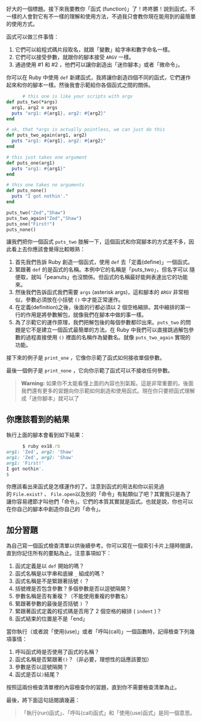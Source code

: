 好大的一個標題。接下來我要教你「函式 (function)」了！咚咚鏘！說到函式，不一樣的人會對它有不一樣的理解和使用方法，不過我只會教你現在能用到的最簡單的使用方式。

函式可以做三件事情：

1.  它們可以給程式碼片段取名，就跟「變數」給字串和數字命名一樣。
2.  它們可以接受參數，就跟你的腳本接受 `ARGV` 一樣。
3.  通過使用 #1 和 #2 ，他們可以讓你創造出「迷你腳本」或者「微命令」。

你可以在 Ruby 中使用 `def` 新建函式，我將讓你創造四個不同的函式，它們運作起來和你的腳本一樣。然後我會示範給你各個函式之間的關係。

```rb
      # this one is like your scripts with argv
def puts_two(*args)
  arg1, arg2 = args
  puts "arg1: #{arg1}, arg2: #{arg2}"
end

# ok, that *args is actually pointless, we can just do this
def puts_two_again(arg1, arg2)
  puts "arg1: #{arg1}, arg2: #{arg2}"
end

# this just takes one argument
def puts_one(arg1)
  puts "arg1: #{arg1}"
end

# this one takes no arguments
def puts_none()
  puts "I got nothin'."
end

puts_two("Zed","Shaw")
puts_two_again("Zed","Shaw")
puts_one("First!")
puts_none()

```

讓我們把你一個函式 `puts_two` 肢解一下，這個函式和你寫腳本的方式差不多，因此看上去你應該會覺得比較眼熟：

1.  首先我們告訴 Ruby 創造一個函式，使用 `def` 去「定義(define)」一個函式。
2.  緊跟著 `def` 的是函式的名稱。本例中它的名稱是「puts_two」，但名字可以 隨便取，就叫「peanuts」也沒關係。但函式的名稱最好能夠表達出它的功能來。
3.  然後我們告訴函式我們需要 `args` (asterisk args)，這和腳本的 `ARGV` 非常相似，參數必須放在小括號 `()` 中才能正常運作。
4.  在定義(definition)之後，後面的行都必須以 2 個空格縮排。其中縮排的第一行的作用是將參數解包，就像我們在腳本中做的事一樣。
5.  為了示範它的運作原理，我們把解包後的每個參數都印出來。`puts_two` 的問題是它不是建立一個函式最簡單的方法。在 Ruby 中我們可以直接跳過解包參數的過程直接使用 `()` 裡面的名稱作為變數名。就像 `puts_two_again` 實現的功能。

接下來的例子是 `print_one` ，它像你示範了函式如何接收單個參數。

最後一個例子是 `print_none` ，它向你示範了函式可以不接收任何參數。

> **Warning:** 如果你不太能看懂上面的內容也別氣餒。這是非常重要的。後面我們還有更多的習題向你示範如何創造和使用函式。現在你只要把函式理解成「迷你腳本」就可以了

## 你應該看到的結果

執行上面的腳本會看到如下結果：

```rb
      $ ruby ex18.rb
arg1: 'Zed', arg2: 'Shaw'
arg1: 'Zed', arg2: 'Shaw'
arg1: 'First!'
I got nothin'.
$

```

你應該看出來函式是怎樣運作的了。注意到函式的用法和你以前見過的 `File.exist?` 、 `File.open`以及別的「命令」有點類似了吧？其實我只是為了讓你容易禮節才叫他們「命令」。它們的本質其實就是函式。也就是說，你也可以在你自己的腳本中創造你自己的「命令」。

## 加分習題

為自己寫一個函式檢查清單以供後續參考。你可以寫在一個索引卡片上隨時閱讀，直到你記住所有的要點為止。注意事項如下：

1.  函式定義是以 `def` 開始的嗎？
2.  函式名稱是以字串和底線 `_` 組成的嗎？
3.  函式名稱是不是緊跟著括號 `(` ？
4.  括號裡是否包含參數？多個參數是否以逗號隔開？
5.  參數名稱是否有重複？（不能使用重複的參數名）
6.  緊跟著參數的最後是否括號 `)` ？
7.  緊跟著函式定義的程式碼是否用了 2 個空格的縮排 ( `indent` )？
8.  函式結束的位置是不是「end」

當你執行（或者說「使用(use)」或者「呼叫(call)」一個函數時，記得檢查下列幾項事情：

1.  呼叫函式時是否使用了函式的名稱？
2.  函式名稱是否緊跟著`()`？（非必要，理想性的話應該要加）
3.  參數是否以逗號隔開？
4.  函式是否以`)`結尾？

按照這兩份檢查清單裡的內容檢查你的習題，直到你不需要檢查清單為止。

最後，將下面這句話閱讀幾遍：

> 「執行(run)函式」、「呼叫(call)函式」和「使用(use)函式」是同一個意思。